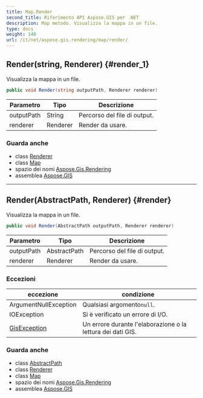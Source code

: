 ```yaml
---
title: Map.Render
second_title: Riferimento API Aspose.GIS per .NET
description: Map metodo. Visualizza la mappa in un file.
type: docs
weight: 140
url: /it/net/aspose.gis.rendering/map/render/
---
```

## Render(string, Renderer) {#render_1}

Visualizza la mappa in un file.

```csharp
public void Render(string outputPath, Renderer renderer)
```

| Parametro | Tipo | Descrizione |
| --- | --- | --- |
| outputPath | String | Percorso del file di output. |
| renderer | Renderer | Render da usare. |

### Guarda anche

* class [Renderer](../../renderer/)
* class [Map](../)
* spazio dei nomi [Aspose.Gis.Rendering](../../map/)
* assemblea [Aspose.GIS](../../../)

---

## Render(AbstractPath, Renderer) {#render}

Visualizza la mappa in un file.

```csharp
public void Render(AbstractPath outputPath, Renderer renderer)
```

| Parametro | Tipo | Descrizione |
| --- | --- | --- |
| outputPath | AbstractPath | Percorso del file di output. |
| renderer | Renderer | Render da usare. |

### Eccezioni

| eccezione | condizione |
| --- | --- |
| ArgumentNullException | Qualsiasi argomento`null`. |
| IOException | Si è verificato un errore di I/O. |
| [GisException](../../../aspose.gis/gisexception/) | Un errore durante l'elaborazione o la lettura dei dati GIS. |

### Guarda anche

* class [AbstractPath](../../../aspose.gis/abstractpath/)
* class [Renderer](../../renderer/)
* class [Map](../)
* spazio dei nomi [Aspose.Gis.Rendering](../../map/)
* assemblea [Aspose.GIS](../../../)


